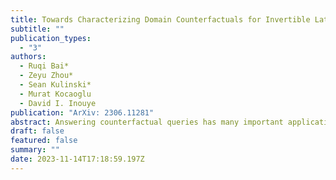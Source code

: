 ```yaml
---
title: Towards Characterizing Domain Counterfactuals for Invertible Latent Causal Models
subtitle: ""
publication_types:
  - "3"
authors:
  - Ruqi Bai*
  - Zeyu Zhou*
  - Sean Kulinski*
  - Murat Kocaoglu
  - David I. Inouye
publication: "ArXiv: 2306.11281"
abstract: Answering counterfactual queries has many important applications such as knowledge discovery and explainability, but is challenging when causal variables are unobserved and we only see a projection onto an observation space, for instance, image pixels. One approach is to recover the latent Structural Causal Model (SCM), but this typically needs unrealistic assumptions, such as linearity of the causal mechanisms. Another approach is to use na\"ive ML approximations, such as generative models, to generate counterfactual samples; however, these lack guarantees of accuracy. In this work, we strive to strike a balance between practicality and theoretical guarantees by focusing on a specific type of causal query called \emph{domain counterfactuals}, which hypothesizes what a sample would have looked like if it had been generated in a different domain (or environment). Concretely, by only assuming invertibility, sparse domain interventions and access to observational data from different domains, we aim to improve domain counterfactual estimation both theoretically and practically with less restrictive assumptions. We define \emph{domain counterfactually equivalent} models and prove necessary and sufficient properties for equivalent models that provide a tight characterization of the domain counterfactual equivalence classes. Building upon this result, we prove that every equivalence class contains a model where all intervened variables are at the end when topologically sorted by the causal DAG. This surprising result suggests that a model design that only allows intervention in the last $k$ latent variables may improve model estimation for counterfactuals. We then test this model design on extensive simulated and image-based experiments which show the sparse canonical model indeed improves counterfactual estimation over baseline non-sparse models.
draft: false
featured: false
summary: ""
date: 2023-11-14T17:18:59.197Z
---
```

